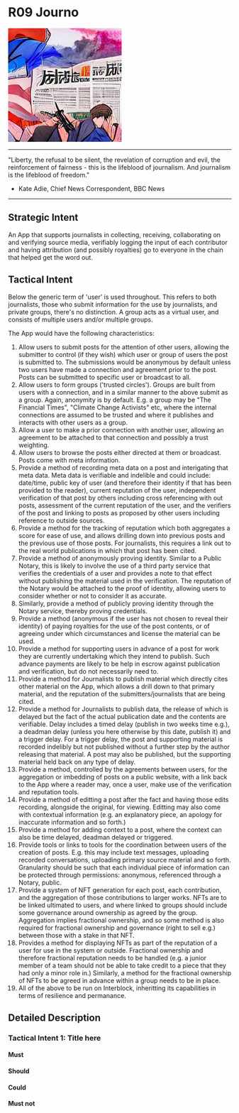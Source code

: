 # R09 Journo

![journalism as the lifeblood of freedom Anime - Beautiful](/nfts/journo.png)

---

"Liberty, the refusal to be silent, the revelation of corruption and evil, the reinforcement of fairness - this is the lifeblood of journalism.
And journalism is the lifeblood of freedom."

- Kate Adie, Chief News Correspondent, BBC News

---

## Strategic Intent

An App that supports journalists in collecting, receiving, collaborating on and verifying source media, verifiably logging the input of each contributor and having attribution (and possibly royalties) go to everyone in the chain that helped get the word out.

## Tactical Intent

Below the generic term of 'user' is used throughout. This refers to both journalists, those who submit information for the use by journalists, and private groups, there's no distinction. A group acts as a virtual user, and consists of multiple users and/or multiple groups.

The App would have the following characteristics:

1. Allow users to submit posts for the attention of other users, allowing the submitter to control (if they wish) which user or group of users the post is submitted to. The submissions would be anonymous by default unless two users have made a connection and agreement prior to the post. Posts can be submitted to specific user or broadcast to all.
1. Allow users to form groups ('trusted circles'). Groups are built from users with a connection, and in a similar manner to the above submit as a group. Again, anonymity is by default. E.g. a group may be "The Financial Times", "Climate Change Activists" etc, where the internal connections are assumed to be trusted and where it publishes and interacts with other users as a group.
1. Allow a user to make a prior connection with another user, allowing an agreement to be attached to that connection and possibly a trust weighting.
1. Allow users to browse the posts either directed at them or broadcast. Posts come with meta information.
1. Provide a method of recording meta data on a post and interigating that meta data. Meta data is verifiable and indelible and could include: date/time, public key of user (and therefore their identity if that has been provided to the reader), current reputation of the user, independent verification of that post by others including cross referencing with out posts, assessment of the current reputation of the user, and the verifiers of the post and linking to posts as proposed by other users including reference to outside sources.
1. Provide a method for the tracking of reputation which both aggregates a score for ease of use, and allows drilling down into previous posts and the previous use of those posts. For journalists, this requires a link out to the real world publications in which that post has been cited.
1. Provide a method of anonymously proving identity. Similar to a Public Notary, this is likely to involve the use of a third party service that verifies the credentials of a user and provides a note to that effect without publishing the material used in the verification. The reputation of the Notary would be attached to the proof of identity, allowing users to consider whether or not to consider it as accurate.
1. Similarly, provide a method of publicly proving identity through the Notary service, thereby proving credentials.
1. Provide a method (anonymous if the user has not chosen to reveal their identity) of paying royalties for the use of the post contents, or of agreeing under which circumstances and license the material can be used.
1. Provide a method for supporting users in advance of a post for work they are currently undertaking which they intend to publish. Such advance payments are likely to be help in escrow against publication and verification, but do not necessarily need to.
1. Provide a method for Journalists to publish material which directly cites other material on the App, which allows a drill down to that primary material, and the reputation of the submitters/journalists that are being cited.
1. Provide a method for Journalists to publish data, the release of which is delayed but the fact of the actual publication date and the contents are verifiable. Delay includes a timed delay (publish in two weeks time e.g.), a deadman delay (unless you here otherwise by this date, publish it) and a trigger delay. For a trigger delay, the post and supporting material is recorded indelibly but not published without a further step by the author releasing that material. A post may also be published, but the supporting material held back on any type of delay.
1. Provide a method, controlled by the agreements between users, for the aggregation or imbedding of posts on a public website, with a link back to the App where a reader may, once a user, make use of the verification and reputation tools.
1. Provide a method of editting a post after the fact and having those edits recording, alongside the original, for viewing. Editting may also come with contextual information (e.g. an explanatory piece, an apology for inaccurate information and so forth.)
1. Provide a method for adding context to a post, where the context can also be time delayed, deadman delayed or triggered.
1. Provide tools or links to tools for the coordination between users of the creation of posts. E.g. this may include text messages, uploading recorded conversations, uploading primary source material and so forth. Granularity should be such that each individual piece of information can be protected through permissions: anonymous, referenced through a Notary, public.
1. Provide a system of NFT generation for each post, each contribution, and the aggregation of those contributions to larger works. NFTs are to be linked ultimated to users, and where linked to groups should include some governance around ownership as agreed by the group. Aggregation implies fractional ownership, and so some method is also required for fractional ownership and governance (right to sell e.g.) between those with a stake in that NFT.
1. Provides a method for displaying NFTs as part of the reputation of a user for use in the system or outside. Fractional ownership and therefore fractional reputation needs to be handled (e.g. a junior member of a team should not be able to take credit to a piece that they had only a minor role in.) Similarly, a method for the fractional ownership of NFTs to be agreed in advance within a group needs to be in place.
1. All of the above to be run on Interblock, inheritting its capabilities in terms of resilience and permanance.

## Detailed Description

### Tactical Intent 1: Title here

#### Must

#### Should

#### Could

#### Must not
